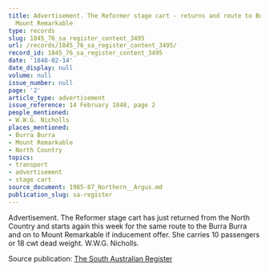 ```yaml
---
title: Advertisement. The Reformer stage cart - returns and route to Burra Burra and
  Mount Remarkable
type: records
slug: 1845_76_sa_register_content_3495
url: /records/1845_76_sa_register_content_3495/
record_id: 1845_76_sa_register_content_3495
date: '1848-02-14'
date_display: null
volume: null
issue_number: null
page: '2'
article_type: advertisement
issue_reference: 14 February 1848, page 2
people_mentioned:
- W.W.G. Nicholls
places_mentioned:
- Burra Burra
- Mount Remarkable
- North Country
topics:
- transport
- advertisement
- stage cart
source_document: 1985-87_Northern__Argus.md
publication_slug: sa-register
---
```


Advertisement.  The Reformer stage cart has just returned from the North Country and starts again this week for the same route to the Burra Burra and on to Mount Remarkable if inducement offer.  She carries 10 passengers or 18 cwt dead weight.  W.W.G. Nicholls.

Source publication: [The South Australian Register](/publications/sa-register/)
